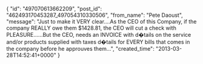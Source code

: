  {
   "id": "497070613662209",
   "post_id": "462493170453287_497054310330506",
   "from_name": "Pete Daoust",
   "message": "Just to make it VERY clear....As the CEO of this Company, if the company REALLY owe them $1428.81, the CEO will cut a check with PLEASURE......But the CEO, needs an INVOICE with d�tails on the service and/or products supplied with taxes d�tails for EVERY bills that comes in the company before he approuves them...",
   "created_time": "2013-03-28T14:52:41+0000"
 }
